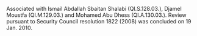  Associated with Ismail Abdallah Sbaitan Shalabi (QI.S.128.03.), Djamel Moustfa
(QI.M.129.03.) and Mohamed Abu Dhess (QI.A.130.03.). Review pursuant to
Security Council resolution 1822 (2008) was concluded on 19 Jan. 2010. 
